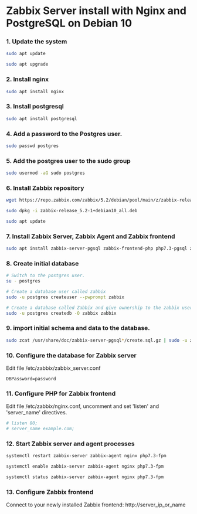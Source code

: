 # Zabbix Server install with Nginx and PostgreSQL on Debian 10

### 1. Update the system

```bash
sudo apt update

sudo apt upgrade
```

### 2. Install nginx

```bash
sudo apt install nginx
```

### 3. Install postgresql

```bash
sudo apt install postgresql
```

### 4. Add a password to the Postgres user.

```bash
sudo passwd postgres
```

### 5. Add the postgres user to the sudo group

```bash
sudo usermod -aG sudo postgres
```

### 6. Install Zabbix repository

```bash
wget https://repo.zabbix.com/zabbix/5.2/debian/pool/main/z/zabbix-release/zabbix-release_5.2-1+debian10_all.deb

sudo dpkg -i zabbix-release_5.2-1+debian10_all.deb

sudo apt update
```

### 7. Install Zabbix Server, Zabbix Agent and Zabbix frontend

```bash
sudo apt install zabbix-server-pgsql zabbix-frontend-php php7.3-pgsql zabbix-nginx-conf zabbix-agent
```

### 8. Create initial database

```bash
# Switch to the postgres user.
su - postgres

# Create a database user called zabbix
sudo -u postgres createuser --pwprompt zabbix

# Create a database called Zabbix and give ownership to the zabbix user created before
sudo -u postgres createdb -O zabbix zabbix
```

### 9. import initial schema and data to the database.

```bash
sudo zcat /usr/share/doc/zabbix-server-pgsql*/create.sql.gz | sudo -u zabbix psql zabbix
```

### 10. Configure the database for Zabbix server

Edit file /etc/zabbix/zabbix_server.conf

```
DBPassword=password
```

### 11. Configure PHP for Zabbix frontend

Edit file /etc/zabbix/nginx.conf, uncomment and set 'listen' and 'server_name' directives.

```bash
# listen 80;
# server_name example.com;
```

### 12. Start Zabbix server and agent processes

```bash
systemctl restart zabbix-server zabbix-agent nginx php7.3-fpm

systemctl enable zabbix-server zabbix-agent nginx php7.3-fpm

systemctl status zabbix-server zabbix-agent nginx php7.3-fpm
```

### 13. Configure Zabbix frontend

Connect to your newly installed Zabbix frontend: http://server_ip_or_name

